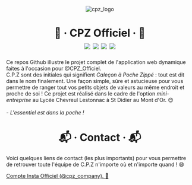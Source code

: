 <p align="center"><img src="https://zupimages.net/up/23/04/eb3o.png" alt="cpz_logo"/></p>
<h1 align="center">👖 · CPZ Officiel · 👖 <br/> <img src="https://img.shields.io/badge/Version-1.0-blue"/> <img src="https://img.shields.io/badge/Techno-NextJS-yellow"/> <img src="https://img.shields.io/badge/Deploy-Vercel-black"/> <img src="https://img.shields.io/badge/Authors-SkyX%20%5BID%20FR%5D%20%26%20XlaTor-red"/></h1>

<p align="left">
  Ce repos Github illustre le projet complet de l'application web dynamique faites à l'occasion pour @CPZ_Officiel. <br/>
  C.P.Z sont des initiales qui signifient <i>Caleçon à Poche Zippé</i> : tout est dit dans le nom finalement. Une façon simple, sûre et astucieuse pour vous permettre de ranger tout vos petits objets de valeurs au même endroit et proche de soi ! Ce projet est réalisé dans le cadre de l'option <i>mini-entreprise</i> au Lycée Chevreul Lestonnac à St Didier au Mont d'Or. 😊 <br/><br/>
  - <i>L'essentiel est dans la poche !</i>
</p>

<h1 align="center">📬 · Contact · 📬</h1>
<p align="left">Voici quelques liens de contact (les plus importants) pour vous permettre de retrouver toute l'équipe de C.P.Z n'importe où et n'importe quand ! 😄</p>
<a href="https://www.instagram.com/cpz__company/">Compte Insta Officiel (@cpz_company). 📸</a>
